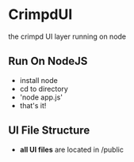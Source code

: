 # CrimpdUI

the crimpd UI layer running on node

## Run On NodeJS

* install node
* cd to directory
* 'node app.js'
* that's it!

## UI File Structure

* **all UI files** are located in /public